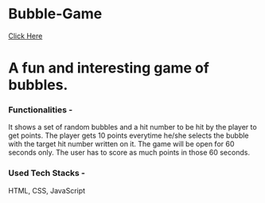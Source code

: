 # Bubble-Game
<a href="https://whimsical-souffle-1edd46.netlify.app/">Click Here</a>

<h1>A fun and interesting game of bubbles.</h1>

<h3>Functionalities -</h3>

<p>It shows a set of random bubbles and a hit number to be hit by the player to get points. The player gets 10 points everytime he/she selects the bubble with the target hit number written on it. The game will be open for 60 seconds only. The user has to score as much points in those 60 seconds.</p>

<h3>Used Tech Stacks -</h3>

<p>HTML, CSS, JavaScript</p>
 